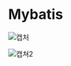 # Mybatis

![캡처](https://user-images.githubusercontent.com/92428740/159939098-3a62c6c9-7880-4095-b52d-97c33d60511a.PNG)

![캡쳐2](https://user-images.githubusercontent.com/92428740/159939106-d1b1c10d-e9e7-40fe-b7dd-1067b5d88c95.PNG)
